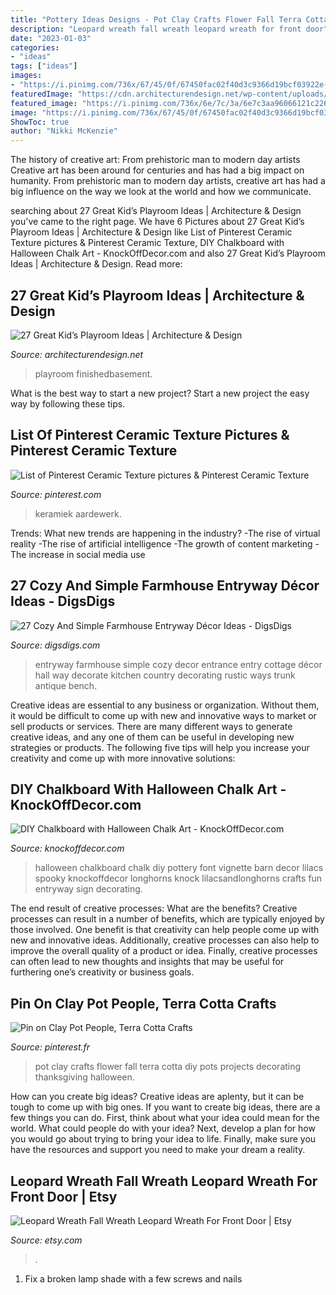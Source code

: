 ```yaml
---
title: "Pottery Ideas Designs - Pot Clay Crafts Flower Fall Terra Cotta Diy Pots Projects Decorating Thanksgiving Halloween"
description: "Leopard wreath fall wreath leopard wreath for front door"
date: "2023-01-03"
categories:
- "ideas"
tags: ["ideas"]
images:
- "https://i.pinimg.com/736x/67/45/0f/67450fac02f40d3c9366d19bcf03922e--flower-pot-people-clay-pot-crafts.jpg"
featuredImage: "https://cdn.architecturendesign.net/wp-content/uploads/2014/09/348-e1410167674321.jpg"
featured_image: "https://i.pinimg.com/736x/6e/7c/3a/6e7c3aa96066121c22674edd01598f7b.jpg"
image: "https://i.pinimg.com/736x/67/45/0f/67450fac02f40d3c9366d19bcf03922e--flower-pot-people-clay-pot-crafts.jpg"
ShowToc: true
author: "Nikki McKenzie"
---
```



The history of creative art: From prehistoric man to modern day artists
Creative art has been around for centuries and has had a big impact on humanity. From prehistoric man to modern day artists, creative art has had a big influence on the way we look at the world and how we communicate.

	

		
searching about 27 Great Kid’s Playroom Ideas | Architecture &amp; Design you've came to the right page. We have 6 Pictures about 27 Great Kid’s Playroom Ideas | Architecture &amp; Design like List of Pinterest Ceramic Texture pictures &amp; Pinterest Ceramic Texture, DIY Chalkboard with Halloween Chalk Art - KnockOffDecor.com and also 27 Great Kid’s Playroom Ideas | Architecture &amp; Design. Read more:
		
    
## 27 Great Kid’s Playroom Ideas | Architecture &amp; Design

<img loading=lazy src="https://cdn.architecturendesign.net/wp-content/uploads/2014/09/348-e1410167674321.jpg" onerror="this.onerror=null;this.src='https://tse2.mm.bing.net/th?id=OIP.oyMuQ1kIZbv5f0HjdsXNbwHaE7&amp;pid=15.1';" alt="27 Great Kid’s Playroom Ideas | Architecture &amp; Design">

_Source: architecturendesign.net_

>playroom finishedbasement. 

	

What is the best way to start a new project?
Start a new project the easy way by following these tips.

    
## List Of Pinterest Ceramic Texture Pictures &amp; Pinterest Ceramic Texture

<img loading=lazy src="https://i.pinimg.com/736x/6e/7c/3a/6e7c3aa96066121c22674edd01598f7b.jpg" onerror="this.onerror=null;this.src='https://tse1.mm.bing.net/th?id=OIP.n7dFISF5CXaQm6Toh_hnFgHaJ4&amp;pid=15.1';" alt="List of Pinterest Ceramic Texture pictures &amp; Pinterest Ceramic Texture">

_Source: pinterest.com_

>keramiek aardewerk. 

	

Trends: What new trends are happening in the industry?
-The rise of virtual reality
-The rise of artificial intelligence
-The growth of content marketing
-The increase in social media use

    
## 27 Cozy And Simple Farmhouse Entryway Décor Ideas - DigsDigs

<img loading=lazy src="http://www.digsdigs.com/photos/cozy-and-simple-farmhouse-entryway-decor-ideas-18-554x738.jpg" onerror="this.onerror=null;this.src='https://tse1.mm.bing.net/th?id=OIP.xYJXGXW4sv9JWa26eGlQlAHaJ3&amp;pid=15.1';" alt="27 Cozy And Simple Farmhouse Entryway Décor Ideas - DigsDigs">

_Source: digsdigs.com_

>entryway farmhouse simple cozy decor entrance entry cottage décor hall way decorate kitchen country decorating rustic ways trunk antique bench. 

	

Creative ideas are essential to any business or organization. Without them, it would be difficult to come up with new and innovative ways to market or sell products or services. There are many different ways to generate creative ideas, and any one of them can be useful in developing new strategies or products. The following five tips will help you increase your creativity and come up with more innovative solutions: 

    
## DIY Chalkboard With Halloween Chalk Art - KnockOffDecor.com

<img loading=lazy src="https://knockoffdecor.com/wp-content/uploads/2013/09/halloween-chalkboard1.jpg" onerror="this.onerror=null;this.src='https://tse1.mm.bing.net/th?id=OIP.Kdi6BikwDTq7deKn2JHaKAHaKd&amp;pid=15.1';" alt="DIY Chalkboard with Halloween Chalk Art - KnockOffDecor.com">

_Source: knockoffdecor.com_

>halloween chalkboard chalk diy pottery font vignette barn decor lilacs spooky knockoffdecor longhorns knock lilacsandlonghorns crafts fun entryway sign decorating. 

	

The end result of creative processes: What are the benefits?
Creative processes can result in a number of benefits, which are typically enjoyed by those involved. One benefit is that creativity can help people come up with new and innovative ideas. Additionally, creative processes can also help to improve the overall quality of a product or idea. Finally, creative processes can often lead to new thoughts and insights that may be useful for furthering one’s creativity or business goals.

    
## Pin On Clay Pot People, Terra Cotta Crafts

<img loading=lazy src="https://i.pinimg.com/736x/67/45/0f/67450fac02f40d3c9366d19bcf03922e--flower-pot-people-clay-pot-crafts.jpg" onerror="this.onerror=null;this.src='https://tse2.mm.bing.net/th?id=OIP.Rh3-HMqmcq7VV0t1RwFnhwHaQE&amp;pid=15.1';" alt="Pin on Clay Pot People, Terra Cotta Crafts">

_Source: pinterest.fr_

>pot clay crafts flower fall terra cotta diy pots projects decorating thanksgiving halloween. 

	

How can you create big ideas?
Creative ideas are aplenty, but it can be tough to come up with big ones. If you want to create big ideas, there are a few things you can do. First, think about what your idea could mean for the world. What could people do with your idea? Next, develop a plan for how you would go about trying to bring your idea to life. Finally, make sure you have the resources and support you need to make your dream a reality.

    
## Leopard Wreath Fall Wreath Leopard Wreath For Front Door | Etsy

<img loading=lazy src="https://i.etsystatic.com/18056301/r/il/39b88c/1980314746/il_794xN.1980314746_k9l9.jpg" onerror="this.onerror=null;this.src='https://tse3.mm.bing.net/th?id=OIP.39OevGvY1f3HuLzv_pFzDwHaJ4&amp;pid=15.1';" alt="Leopard Wreath Fall Wreath Leopard Wreath For Front Door | Etsy">

_Source: etsy.com_

>. 

	

1. Fix a broken lamp shade with a few screws and nails

